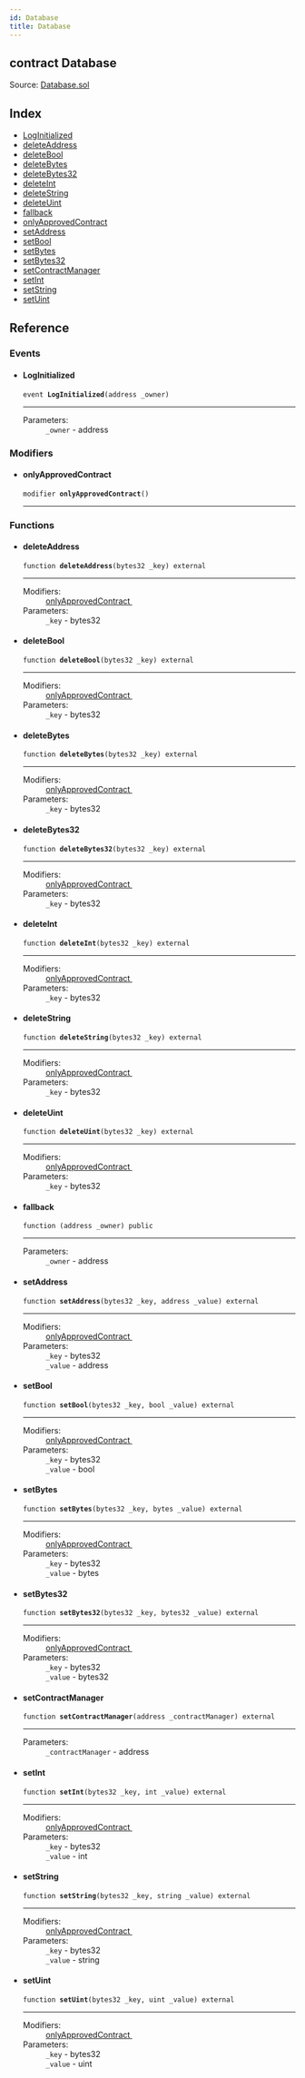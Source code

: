 ```yaml
---
id: Database
title: Database
---
```


<div class="contract-doc"><div class="contract"><h2 class="contract-header"><span class="contract-kind">contract</span> Database</h2><div class="source">Source: <a href="git+https://github.com/MyBitFoundation/dapp-payroll/blob/v1.0.0/contracts/Database.sol" target="_blank">Database.sol</a></div></div><div class="index"><h2>Index</h2><ul><li><a href="Database.html#LogInitialized">LogInitialized</a></li><li><a href="Database.html#deleteAddress">deleteAddress</a></li><li><a href="Database.html#deleteBool">deleteBool</a></li><li><a href="Database.html#deleteBytes">deleteBytes</a></li><li><a href="Database.html#deleteBytes32">deleteBytes32</a></li><li><a href="Database.html#deleteInt">deleteInt</a></li><li><a href="Database.html#deleteString">deleteString</a></li><li><a href="Database.html#deleteUint">deleteUint</a></li><li><a href="Database.html#">fallback</a></li><li><a href="Database.html#onlyApprovedContract">onlyApprovedContract</a></li><li><a href="Database.html#setAddress">setAddress</a></li><li><a href="Database.html#setBool">setBool</a></li><li><a href="Database.html#setBytes">setBytes</a></li><li><a href="Database.html#setBytes32">setBytes32</a></li><li><a href="Database.html#setContractManager">setContractManager</a></li><li><a href="Database.html#setInt">setInt</a></li><li><a href="Database.html#setString">setString</a></li><li><a href="Database.html#setUint">setUint</a></li></ul></div><div class="reference"><h2>Reference</h2><div class="events"><h3>Events</h3><ul><li><div class="item event"><span id="LogInitialized" class="anchor-marker"></span><h4 class="name">LogInitialized</h4><div class="body"><code class="signature">event <strong>LogInitialized</strong><span>(address _owner) </span></code><hr/><dl><dt><span class="label-parameters">Parameters:</span></dt><dd><div><code>_owner</code> - address</div></dd></dl></div></div></li></ul></div><div class="modifiers"><h3>Modifiers</h3><ul><li><div class="item modifier"><span id="onlyApprovedContract" class="anchor-marker"></span><h4 class="name">onlyApprovedContract</h4><div class="body"><code class="signature">modifier <strong>onlyApprovedContract</strong><span>() </span></code><hr/></div></div></li></ul></div><div class="functions"><h3>Functions</h3><ul><li><div class="item function"><span id="deleteAddress" class="anchor-marker"></span><h4 class="name">deleteAddress</h4><div class="body"><code class="signature">function <strong>deleteAddress</strong><span>(bytes32 _key) </span><span>external </span></code><hr/><dl><dt><span class="label-modifiers">Modifiers:</span></dt><dd><a href="Database.html#onlyApprovedContract">onlyApprovedContract </a></dd><dt><span class="label-parameters">Parameters:</span></dt><dd><div><code>_key</code> - bytes32</div></dd></dl></div></div></li><li><div class="item function"><span id="deleteBool" class="anchor-marker"></span><h4 class="name">deleteBool</h4><div class="body"><code class="signature">function <strong>deleteBool</strong><span>(bytes32 _key) </span><span>external </span></code><hr/><dl><dt><span class="label-modifiers">Modifiers:</span></dt><dd><a href="Database.html#onlyApprovedContract">onlyApprovedContract </a></dd><dt><span class="label-parameters">Parameters:</span></dt><dd><div><code>_key</code> - bytes32</div></dd></dl></div></div></li><li><div class="item function"><span id="deleteBytes" class="anchor-marker"></span><h4 class="name">deleteBytes</h4><div class="body"><code class="signature">function <strong>deleteBytes</strong><span>(bytes32 _key) </span><span>external </span></code><hr/><dl><dt><span class="label-modifiers">Modifiers:</span></dt><dd><a href="Database.html#onlyApprovedContract">onlyApprovedContract </a></dd><dt><span class="label-parameters">Parameters:</span></dt><dd><div><code>_key</code> - bytes32</div></dd></dl></div></div></li><li><div class="item function"><span id="deleteBytes32" class="anchor-marker"></span><h4 class="name">deleteBytes32</h4><div class="body"><code class="signature">function <strong>deleteBytes32</strong><span>(bytes32 _key) </span><span>external </span></code><hr/><dl><dt><span class="label-modifiers">Modifiers:</span></dt><dd><a href="Database.html#onlyApprovedContract">onlyApprovedContract </a></dd><dt><span class="label-parameters">Parameters:</span></dt><dd><div><code>_key</code> - bytes32</div></dd></dl></div></div></li><li><div class="item function"><span id="deleteInt" class="anchor-marker"></span><h4 class="name">deleteInt</h4><div class="body"><code class="signature">function <strong>deleteInt</strong><span>(bytes32 _key) </span><span>external </span></code><hr/><dl><dt><span class="label-modifiers">Modifiers:</span></dt><dd><a href="Database.html#onlyApprovedContract">onlyApprovedContract </a></dd><dt><span class="label-parameters">Parameters:</span></dt><dd><div><code>_key</code> - bytes32</div></dd></dl></div></div></li><li><div class="item function"><span id="deleteString" class="anchor-marker"></span><h4 class="name">deleteString</h4><div class="body"><code class="signature">function <strong>deleteString</strong><span>(bytes32 _key) </span><span>external </span></code><hr/><dl><dt><span class="label-modifiers">Modifiers:</span></dt><dd><a href="Database.html#onlyApprovedContract">onlyApprovedContract </a></dd><dt><span class="label-parameters">Parameters:</span></dt><dd><div><code>_key</code> - bytes32</div></dd></dl></div></div></li><li><div class="item function"><span id="deleteUint" class="anchor-marker"></span><h4 class="name">deleteUint</h4><div class="body"><code class="signature">function <strong>deleteUint</strong><span>(bytes32 _key) </span><span>external </span></code><hr/><dl><dt><span class="label-modifiers">Modifiers:</span></dt><dd><a href="Database.html#onlyApprovedContract">onlyApprovedContract </a></dd><dt><span class="label-parameters">Parameters:</span></dt><dd><div><code>_key</code> - bytes32</div></dd></dl></div></div></li><li><div class="item function"><span id="fallback" class="anchor-marker"></span><h4 class="name">fallback</h4><div class="body"><code class="signature">function <strong></strong><span>(address _owner) </span><span>public </span></code><hr/><dl><dt><span class="label-parameters">Parameters:</span></dt><dd><div><code>_owner</code> - address</div></dd></dl></div></div></li><li><div class="item function"><span id="setAddress" class="anchor-marker"></span><h4 class="name">setAddress</h4><div class="body"><code class="signature">function <strong>setAddress</strong><span>(bytes32 _key, address _value) </span><span>external </span></code><hr/><dl><dt><span class="label-modifiers">Modifiers:</span></dt><dd><a href="Database.html#onlyApprovedContract">onlyApprovedContract </a></dd><dt><span class="label-parameters">Parameters:</span></dt><dd><div><code>_key</code> - bytes32</div><div><code>_value</code> - address</div></dd></dl></div></div></li><li><div class="item function"><span id="setBool" class="anchor-marker"></span><h4 class="name">setBool</h4><div class="body"><code class="signature">function <strong>setBool</strong><span>(bytes32 _key, bool _value) </span><span>external </span></code><hr/><dl><dt><span class="label-modifiers">Modifiers:</span></dt><dd><a href="Database.html#onlyApprovedContract">onlyApprovedContract </a></dd><dt><span class="label-parameters">Parameters:</span></dt><dd><div><code>_key</code> - bytes32</div><div><code>_value</code> - bool</div></dd></dl></div></div></li><li><div class="item function"><span id="setBytes" class="anchor-marker"></span><h4 class="name">setBytes</h4><div class="body"><code class="signature">function <strong>setBytes</strong><span>(bytes32 _key, bytes _value) </span><span>external </span></code><hr/><dl><dt><span class="label-modifiers">Modifiers:</span></dt><dd><a href="Database.html#onlyApprovedContract">onlyApprovedContract </a></dd><dt><span class="label-parameters">Parameters:</span></dt><dd><div><code>_key</code> - bytes32</div><div><code>_value</code> - bytes</div></dd></dl></div></div></li><li><div class="item function"><span id="setBytes32" class="anchor-marker"></span><h4 class="name">setBytes32</h4><div class="body"><code class="signature">function <strong>setBytes32</strong><span>(bytes32 _key, bytes32 _value) </span><span>external </span></code><hr/><dl><dt><span class="label-modifiers">Modifiers:</span></dt><dd><a href="Database.html#onlyApprovedContract">onlyApprovedContract </a></dd><dt><span class="label-parameters">Parameters:</span></dt><dd><div><code>_key</code> - bytes32</div><div><code>_value</code> - bytes32</div></dd></dl></div></div></li><li><div class="item function"><span id="setContractManager" class="anchor-marker"></span><h4 class="name">setContractManager</h4><div class="body"><code class="signature">function <strong>setContractManager</strong><span>(address _contractManager) </span><span>external </span></code><hr/><dl><dt><span class="label-parameters">Parameters:</span></dt><dd><div><code>_contractManager</code> - address</div></dd></dl></div></div></li><li><div class="item function"><span id="setInt" class="anchor-marker"></span><h4 class="name">setInt</h4><div class="body"><code class="signature">function <strong>setInt</strong><span>(bytes32 _key, int _value) </span><span>external </span></code><hr/><dl><dt><span class="label-modifiers">Modifiers:</span></dt><dd><a href="Database.html#onlyApprovedContract">onlyApprovedContract </a></dd><dt><span class="label-parameters">Parameters:</span></dt><dd><div><code>_key</code> - bytes32</div><div><code>_value</code> - int</div></dd></dl></div></div></li><li><div class="item function"><span id="setString" class="anchor-marker"></span><h4 class="name">setString</h4><div class="body"><code class="signature">function <strong>setString</strong><span>(bytes32 _key, string _value) </span><span>external </span></code><hr/><dl><dt><span class="label-modifiers">Modifiers:</span></dt><dd><a href="Database.html#onlyApprovedContract">onlyApprovedContract </a></dd><dt><span class="label-parameters">Parameters:</span></dt><dd><div><code>_key</code> - bytes32</div><div><code>_value</code> - string</div></dd></dl></div></div></li><li><div class="item function"><span id="setUint" class="anchor-marker"></span><h4 class="name">setUint</h4><div class="body"><code class="signature">function <strong>setUint</strong><span>(bytes32 _key, uint _value) </span><span>external </span></code><hr/><dl><dt><span class="label-modifiers">Modifiers:</span></dt><dd><a href="Database.html#onlyApprovedContract">onlyApprovedContract </a></dd><dt><span class="label-parameters">Parameters:</span></dt><dd><div><code>_key</code> - bytes32</div><div><code>_value</code> - uint</div></dd></dl></div></div></li></ul></div></div></div>
